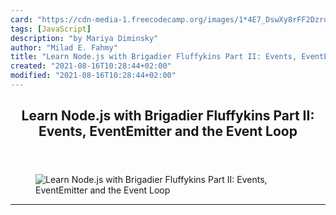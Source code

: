 ```yaml
---
card: "https://cdn-media-1.freecodecamp.org/images/1*4E7_DswXy8rFF2Dzrq1H3A.jpeg"
tags: [JavaScript]
description: "by Mariya Diminsky"
author: "Milad E. Fahmy"
title: "Learn Node.js with Brigadier Fluffykins Part II: Events, EventEmitter and the Event Loop"
created: "2021-08-16T10:28:44+02:00"
modified: "2021-08-16T10:28:44+02:00"
---
```

<div class="site-wrapper">
<main id="site-main" class="site-main outer">
<div class="inner">
<article class="post-full post tag-javascript tag-nodejs tag-web-development tag-programming tag-learning-to-code ">
<header class="post-full-header">
<h1 class="post-full-title">Learn Node.js with Brigadier Fluffykins Part II: Events, EventEmitter and the Event Loop</h1>
</header>
<figure class="post-full-image">
<picture>
<source media="(max-width: 700px)" sizes="1px" srcset="data:image/gif;base64,R0lGODlhAQABAIAAAAAAAP///yH5BAEAAAAALAAAAAABAAEAAAIBRAA7 1w">
<source media="(min-width: 701px)" sizes="(max-width: 800px) 400px,
(max-width: 1170px) 700px,
1400px" srcset="https://cdn-media-1.freecodecamp.org/images/1*4E7_DswXy8rFF2Dzrq1H3A.jpeg 300w,
https://cdn-media-1.freecodecamp.org/images/1*4E7_DswXy8rFF2Dzrq1H3A.jpeg 600w,
https://cdn-media-1.freecodecamp.org/images/1*4E7_DswXy8rFF2Dzrq1H3A.jpeg 1000w,
https://cdn-media-1.freecodecamp.org/images/1*4E7_DswXy8rFF2Dzrq1H3A.jpeg 2000w">
<img onerror="this.style.display='none'" src="https://cdn-media-1.freecodecamp.org/images/1*4E7_DswXy8rFF2Dzrq1H3A.jpeg" alt="Learn Node.js with Brigadier Fluffykins Part II: Events, EventEmitter and the Event Loop">
</picture>
</figure>
<section class="post-full-content">
<div class="post-content medium-migrated-article">
</div>
<hr>
</section>
</article>
</div>
</main>
</div>
<!-- Google Tag Manager (noscript) -->
<!-- End Google Tag Manager (noscript) -->
